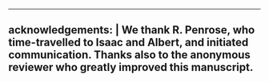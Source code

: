 
---
acknowledgements: |
  We thank R. Penrose, who time-travelled to Isaac and Albert, and initiated communication.
  Thanks also to the anonymous reviewer who greatly improved this manuscript.
---

